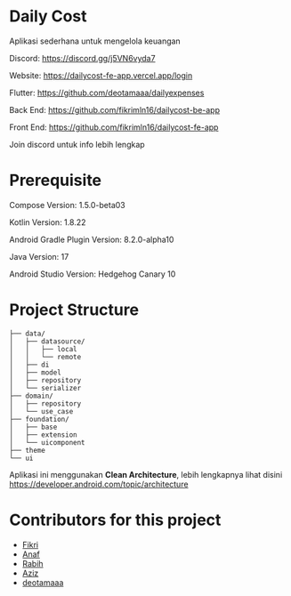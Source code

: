 # Daily Cost

Aplikasi sederhana untuk mengelola keuangan

Discord: https://discord.gg/j5VN6vyda7

Website: https://dailycost-fe-app.vercel.app/login

Flutter: https://github.com/deotamaaa/dailyexpenses

Back End: https://github.com/fikrimln16/dailycost-be-app

Front End: https://github.com/fikrimln16/dailycost-fe-app

Join discord untuk info lebih lengkap

# Prerequisite
Compose Version: 1.5.0-beta03

Kotlin Version: 1.8.22

Android Gradle Plugin Version: 8.2.0-alpha10

Java Version: 17

Android Studio Version: Hedgehog Canary 10

# Project Structure
```
├── data/
│   ├── datasource/
│   │   ├── local
│   │   └── remote
│   ├── di
│   ├── model
│   ├── repository
│   └── serializer
├── domain/
│   ├── repository
│   └── use_case
├── foundation/
│   ├── base
│   ├── extension
│   └── uicomponent
├── theme
└── ui
```

Aplikasi ini menggunakan **Clean Architecture**, lebih lengkapnya lihat disini https://developer.android.com/topic/architecture

# Contributors for this project
- [Fikri](https://twitter.com/maulanafikri455)
- [Anaf](https://twitter.com/anafthdev_)
- [Rabih]([https://github.com/RobyCigar](https://twitter.com/Robycigar))
- [Aziz](https://twitter.com/ihsanazz)
- [deotamaaa](https://github.com/deotamaaa)
